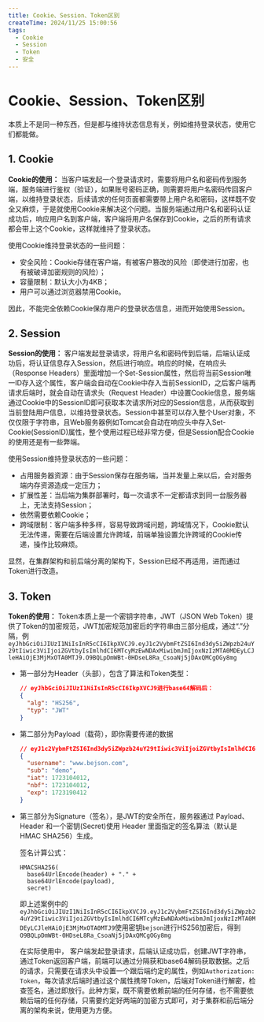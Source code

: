```yaml
---
title: Cookie、Session、Token区别
createTime: 2024/11/25 15:00:56
tags:
  - Cookie
  - Session
  - Token
  - 安全
---
```

# Cookie、Session、Token区别

本质上不是同一种东西，但是都与维持状态信息有关，例如维持登录状态，使用它们都能做。

## 1. Cookie

**Cookie的使用：** 当客户端发起一个登录请求时，需要将用户名和密码传到服务端，服务端进行鉴权（验证），如果账号密码正确，则需要将用户名密码传回客户端，以维持登录状态，后续请求的任何页面都需要带上用户名和密码，这样既不安全又麻烦，于是就使用Cookie来解决这个问题。当服务端通过用户名和密码认证成功后，响应用户名到客户端，客户端将用户名保存到Cookie，之后的所有请求都会带上这个Cookie，这样就维持了登录状态。

使用Cookie维持登录状态的一些问题：

* 安全风险：Cookie存储在客户端，有被客户篡改的风险（即使进行加密，也有被破译加密规则的风险）；
* 容量限制：默认大小为4KB；
* 用户可以通过浏览器禁用Cookie。

因此，不能完全依赖Cookie保存用户的登录状态信息，进而开始使用Session。

## 2. Session

**Session的使用：** 客户端发起登录请求，将用户名和密码传到后端，后端认证成功后，将认证信息存入Session，然后进行响应。响应的时候，在响应头（Response Headers）里面增加一个Set-Session属性，然后将当前Session唯一ID存入这个属性，客户端会自动在Cookie中存入当前SessionID，之后客户端再请求后端时，就会自动在请求头（Request Header）中设置Cookie信息，服务端通过Cookie中的SessionID即可获取本次请求所对应的Session信息，从而获取到当前登陆用户信息，以维持登录状态。Session中甚至可以存入整个User对象，不仅仅限于字符串，且Web服务器例如Tomcat会自动在响应头中存入Set-Cookie(SessionID)属性，整个使用过程已经非常方便，但是Session配合Cookie的使用还是有一些弊端。

使用Session维持登录状态的一些问题：

* 占用服务器资源：由于Session保存在服务端，当并发量上来以后，会对服务端内存资源造成一定压力；
* 扩展性差：当后端为集群部署时，每一次请求不一定都请求到同一台服务器上，无法支持Session；
* 依然需要依赖Cookie；
* 跨域限制：客户端多种多样，容易导致跨域问题，跨域情况下，Cookie默认无法传递，需要在后端设置允许跨域，前端单独设置允许跨域的Cookie传递，操作比较麻烦。

显然，在集群架构和前后端分离的架构下，Session已经不再适用，进而通过Token进行改造。

## 3. Token

**Token的使用：** Token本质上是一个密钥字符串，JWT（JSON Web Token）提供了Token的加密规范，JWT加密规范加密后的字符串由三部分组成，通过“.”分隔，例`eyJhbGciOiJIUzI1NiIsInR5cCI6IkpXVCJ9.eyJ1c2VybmFtZSI6Ind3dy5iZWpzb24uY29tIiwic3ViIjoiZGVtbyIsImlhdCI6MTcyMzEwNDAxMiwibmJmIjoxNzIzMTA0MDEyLCJleHAiOjE3MjMxOTA0MTJ9.O9BQLpDmWBt-0HDseL8Ra_CsoaNj5jDAxQMCgOGy8mg`

* 第一部分为Header（头部），包含了算法和Token类型：

  ```json
  // eyJhbGciOiJIUzI1NiIsInR5cCI6IkpXVCJ9进行base64解码后：
  {
    "alg": "HS256",
    "typ": "JWT"
  }
  ```

* 第二部分为Payload（载荷），即你需要传递的数据

  ```json
  // eyJ1c2VybmFtZSI6Ind3dy5iZWpzb24uY29tIiwic3ViIjoiZGVtbyIsImlhdCI6MTcyMzEwNDAxMiwibmJmIjoxNzIzMTA0MDEyLCJleHAiOjE3MjMxOTA0MTJ9进行base64解码后：
  {
    "username": "www.bejson.com",
    "sub": "demo",
    "iat": 1723104012,
    "nbf": 1723104012,
    "exp": 1723190412
  }
  ```

* 第三部分为Signature（签名），是JWT的安全所在，服务器通过 Payload、Header 和一个密钥(Secret)使用 Header 里面指定的签名算法（默认是 HMAC SHA256）生成。

  签名计算公式：

  ```
  HMACSHA256(
    base64UrlEncode(header) + "." +
    base64UrlEncode(payload),
    secret)
  ```

  即上述案例中的`eyJhbGciOiJIUzI1NiIsInR5cCI6IkpXVCJ9.eyJ1c2VybmFtZSI6Ind3dy5iZWpzb24uY29tIiwic3ViIjoiZGVtbyIsImlhdCI6MTcyMzEwNDAxMiwibmJmIjoxNzIzMTA0MDEyLCJleHAiOjE3MjMxOTA0MTJ9`使用密钥`bejson`进行HS256加密后，得到`O9BQLpDmWBt-0HDseL8Ra_CsoaNj5jDAxQMCgOGy8mg`

  在实际使用中， 客户端发起登录请求，后端认证成功后，创建JWT字符串，通过Token返回客户端，前端可以通过分隔获和base64解码获取数据。之后的请求，只需要在请求头中设置一个跟后端约定的属性，例如`Authorization: Token`，每次请求后端时通过这个属性携带Token，后端对Token进行解密，检查签名，通过即放行。此种方案，既不需要依赖前端的任何存储，也不需要依赖后端的任何存储，只需要约定好两端的加密方式即可，对于集群和前后端分离的架构来说，使用更为方便。

